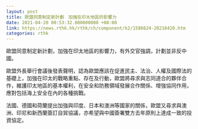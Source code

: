 ```yaml
---
layout: post
title: 歐盟同意制定新計劃　加強在印太地區的影響力
date: 2021-04-20 00:53:32.000000000 +08:00
link: https://news.rthk.hk/rthk/ch/component/k2/1586624-20210420.htm
categories: rthk
---
```


歐盟同意制定新計劃，加強在印太地區的影響力，有外交官強調，計劃並非反中國。

歐盟外長舉行會議後發表聲明，認為歐盟應該在促進民主、法治、人權及國際法的基礎上，加強在印太的戰略重點、存在及行動，歐盟將尋求與志同道合的夥伴合作，維護印太地區的基本權利，在安全和防務領域發展合作關係、增強協同作用，應對包括海上安全在內的各種挑戰。

法國、德國和荷蘭提出加強與印度、日本和澳洲等國家的關係，歐盟又尋求與澳洲、印尼和新西蘭簽訂自貿協議，亦希望與中國簽署雙方去年原則上達成一致的投資協定。

